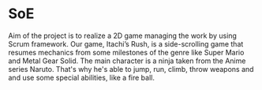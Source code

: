 # SoE
Aim of the project is to realize a 2D game managing the work by using Scrum framework. Our game, Itachi’s Rush, is a side-scrolling game that resumes mechanics from some milestones of the genre like Super Mario and Metal Gear Solid. The main character is a ninja taken from the Anime series Naruto. That's why he's able to jump, run, climb, throw weapons and and use some special abilities, like a fire ball.
